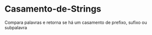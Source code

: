 # Casamento-de-Strings
Compara palavras e retorna se há um casamento de prefixo, sufixo ou subpalavra
